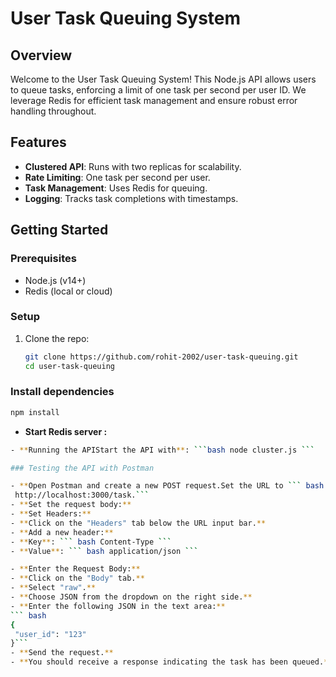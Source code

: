 # User Task Queuing System

## Overview
Welcome to the User Task Queuing System! This Node.js API allows users to queue tasks, enforcing a limit of one task per second per user ID. 
We leverage Redis for efficient task management and ensure robust error handling throughout.

## Features
- **Clustered API**: Runs with two replicas for scalability.
- **Rate Limiting**: One task per second per user.
- **Task Management**: Uses Redis for queuing.
- **Logging**: Tracks task completions with timestamps.

## Getting Started

### Prerequisites
- Node.js (v14+)
- Redis (local or cloud)

### Setup
1. Clone the repo:
   ```bash
   git clone https://github.com/rohit-2002/user-task-queuing.git
   cd user-task-queuing
   
### Install dependencies
 ```bash
 npm install
 ```
- **Start Redis server :**
 ```bash redis-server
- **Running the APIStart the API with**: ```bash node cluster.js ```

### Testing the API with Postman

- **Open Postman and create a new POST request.Set the URL to ``` bash
  http://localhost:3000/task.``` 
- **Set the request body:**
- **Set Headers:**
- **Click on the "Headers" tab below the URL input bar.**
- **Add a new header:**
- **Key**: ``` bash Content-Type ```
- **Value**: ``` bash application/json ```

- **Enter the Request Body:**
- **Click on the "Body" tab.**
- **Select "raw".**
- **Choose JSON from the dropdown on the right side.**
- **Enter the following JSON in the text area:**
``` bash
{
  "user_id": "123"
}```
- **Send the request.**
- **You should receive a response indicating the task has been queued.**

